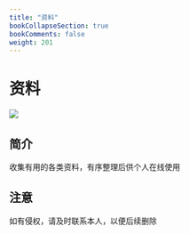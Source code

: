 ```yaml
---
title: "资料"
bookCollapseSection: true
bookComments: false
weight: 201
---
```


# 资料

![](https://ovo.btwoa.com/img/gif/NASN.gif)

## 简介

收集有用的各类资料，有序整理后供个人在线使用

## 注意

如有侵权，请及时联系本人，以便后续删除